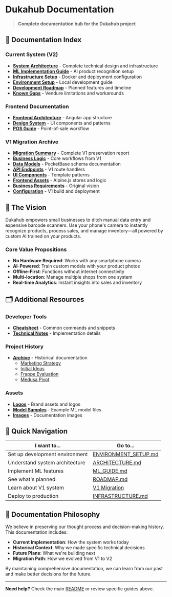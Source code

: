 # Dukahub Documentation

> **Complete documentation hub for the Dukahub project**

## 📖 Documentation Index

### Current System (V2)

- **[System Architecture](../ARCHITECTURE.md)** - Complete technical design and infrastructure
- **[ML Implementation Guide](../ML_GUIDE.md)** - AI product recognition setup
- **[Infrastructure Setup](../INFRASTRUCTURE.md)** - Docker and deployment configuration
- **[Environment Setup](../ENVIRONMENT_SETUP.md)** - Local development guide
- **[Development Roadmap](../ROADMAP.md)** - Planned features and timeline
- **[Known Gaps](../GAPS.md)** - Vendure limitations and workarounds

### Frontend Documentation

- **[Frontend Architecture](../frontend/ARCHITECTURE.md)** - Angular app structure
- **[Design System](../frontend/DESIGN-SYSTEM.md)** - UI components and patterns
- **[POS Guide](../frontend/POS_README.md)** - Point-of-sale workflow

### V1 Migration Archive

- **[Migration Summary](./v1-migration/MIGRATION_SUMMARY.md)** - Complete V1 preservation report
- **[Business Logic](./v1-migration/business-logic/README.md)** - Core workflows from V1
- **[Data Models](./v1-migration/data-models/README.md)** - PocketBase schema documentation
- **[API Endpoints](./v1-migration/api-endpoints/README.md)** - V1 route handlers
- **[UI Components](./v1-migration/ui-components/README.md)** - Template patterns
- **[Frontend Assets](./v1-migration/frontend-assets/README.md)** - Alpine.js stores and logic
- **[Business Requirements](./v1-migration/business-requirements/README.md)** - Original vision
- **[Configuration](./v1-migration/configuration/README.md)** - V1 build and deployment

## 🎯 The Vision

Dukahub empowers small businesses to ditch manual data entry and expensive barcode scanners. Use your phone's camera to instantly recognize products, process sales, and manage inventory—all powered by custom AI trained on your products.

### Core Value Propositions

- **No Hardware Required**: Works with any smartphone camera
- **AI-Powered**: Train custom models with your product photos
- **Offline-First**: Functions without internet connectivity
- **Multi-location**: Manage multiple shops from one system
- **Real-time Analytics**: Instant insights into sales and inventory

## 🗂️ Additional Resources

### Developer Tools

- **[Cheatsheet](./cheatsheet.md)** - Common commands and snippets
- **[Technical Notes](./technical/)** - Implementation details

### Project History

- **[Archive](./archive/)** - Historical documentation
  - [Marketing Strategy](./archive/00_Marketing_Strategy.md)
  - [Initial Ideas](./archive/01_Initial_Idea_and_Revisions.md)
  - [Frappe Evaluation](./archive/02_Frappe_Evaluation/)
  - [Medusa Pivot](./archive/03_Medusa_Pivot/)

### Assets

- **[Logos](./assets/logo/)** - Brand assets and logos
- **[Model Samples](./assets/model_samples/)** - Example ML model files
- **[Images](./assets/images/)** - Documentation images

## 🚀 Quick Navigation

| I want to...                   | Go to...                                            |
| ------------------------------ | --------------------------------------------------- |
| Set up development environment | [ENVIRONMENT_SETUP.md](../ENVIRONMENT_SETUP.md)     |
| Understand system architecture | [ARCHITECTURE.md](../ARCHITECTURE.md)               |
| Implement ML features          | [ML_GUIDE.md](../ML_GUIDE.md)                       |
| See what's planned             | [ROADMAP.md](../ROADMAP.md)                         |
| Learn about V1 system          | [V1 Migration](./v1-migration/MIGRATION_SUMMARY.md) |
| Deploy to production           | [INFRASTRUCTURE.md](../INFRASTRUCTURE.md)           |

## 📝 Documentation Philosophy

We believe in preserving our thought process and decision-making history. This documentation includes:

- **Current Implementation**: How the system works today
- **Historical Context**: Why we made specific technical decisions
- **Future Plans**: What we're building next
- **Migration Path**: How we evolved from V1 to V2

By maintaining comprehensive documentation, we can learn from our past and make better decisions for the future.

---

**Need help?** Check the main [README](../README.md) or review specific guides above.
